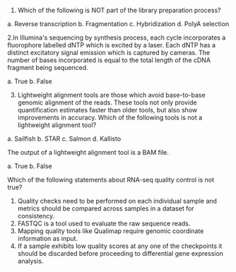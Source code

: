 1. Which of the following is NOT part of the library preparation process?

a. Reverse transcription
b. Fragmentation
c. Hybridization
d. PolyA selection


2.In Illumina's sequencing by synthesis process, each cycle incorporates a fluorophore labelled dNTP which is excited by a laser. Each dNTP has a distinct excitatory signal emission which is captured by cameras. The number of bases incorporated is equal to the total length of the cDNA fragment being sequenced.

a. True
b. False

3. Lightweight alignment tools are those which avoid base-to-base genomic alignment of the reads. These tools not only provide quantification estimates faster than older tools, but also show improvements in accuracy. Which of the following tools is not a lightweight alignment tool?

a. Sailfish
b. STAR
c. Salmon
d. Kallisto

The output of a lightweight alignment tool is a BAM file.

a. True
b. False

Which of the following statements about RNA-seq quality control is not true?

1. Quality checks need to be performed on each individual sample and metrics should be compared across samples in a dataset for consistency.
2. FASTQC is a tool used to evaluate the raw sequence reads.
3. Mapping quality tools like Qualimap require genomic coordinate information as input.
4. If a sample exhibits low quality scores at any one of the checkpoints it should be discarded before proceeding to differential gene expression analysis.
